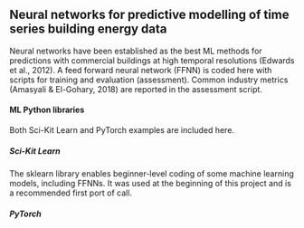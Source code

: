 ## Neural networks for predictive modelling of time series building energy data
Neural networks have been established as the best ML methods for predictions with commercial buildings at high temporal resolutions (Edwards et al., 2012). A feed forward neural network (FFNN) is coded here with scripts for training and evaluation (assessment). Common industry metrics (Amasyali & El-Gohary, 2018) are reported in the assessment script.

#### ML Python libraries
Both Sci-Kit Learn and PyTorch examples are included here.
##### Sci-Kit Learn
The sklearn library enables beginner-level coding of some machine learning models, including FFNNs. It was used at the beginning of this project and is a recommended first port of call.
##### PyTorch

